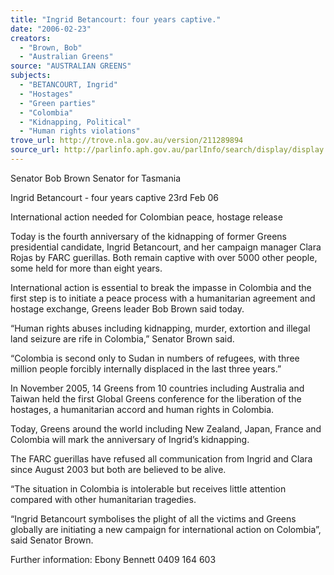 ```yaml
---
title: "Ingrid Betancourt: four years captive."
date: "2006-02-23"
creators:
  - "Brown, Bob"
  - "Australian Greens"
source: "AUSTRALIAN GREENS"
subjects:
  - "BETANCOURT, Ingrid"
  - "Hostages"
  - "Green parties"
  - "Colombia"
  - "Kidnapping, Political"
  - "Human rights violations"
trove_url: http://trove.nla.gov.au/version/211289894
source_url: http://parlinfo.aph.gov.au/parlInfo/search/display/display.w3p;query=Id%3A%22media/pressrel/ZSUI6%22
---
```


 Senator Bob Brown   Senator for Tasmania    

 

 Ingrid Betancourt - four years captive  23rd Feb 06   

 International action needed for Colombian peace, hostage release     

 Today is the fourth anniversary of the kidnapping of former Greens presidential  candidate, Ingrid Betancourt, and her campaign manager Clara Rojas by FARC  guerillas. Both remain captive with over 5000 other people, some held for more than  eight years.    

 International action is essential to break the impasse in Colombia and the first step is  to initiate a peace process with a humanitarian agreement and hostage exchange,  Greens leader Bob Brown said today.    

 “Human rights abuses including kidnapping, murder, extortion and illegal land seizure  are rife in Colombia,” Senator Brown said.    

 “Colombia is second only to Sudan in numbers of refugees, with three million people  forcibly internally displaced in the last three years.”    

 In November 2005, 14 Greens from 10 countries including Australia and Taiwan held  the first Global Greens conference for the liberation of the hostages, a humanitarian  accord and human rights in Colombia.     

 Today, Greens around the world including New Zealand, Japan, France and Colombia  will mark the anniversary of Ingrid’s kidnapping.    

 The FARC guerillas have refused all communication from Ingrid and Clara since  August 2003 but both are believed to be alive.    

 “The situation in Colombia is intolerable but receives little attention compared with  other humanitarian tragedies.    

 “Ingrid Betancourt symbolises the plight of all the victims and Greens globally are  initiating a new campaign for international action on Colombia”, said Senator Brown.    

 

 Further information: Ebony Bennett 0409 164 603   

